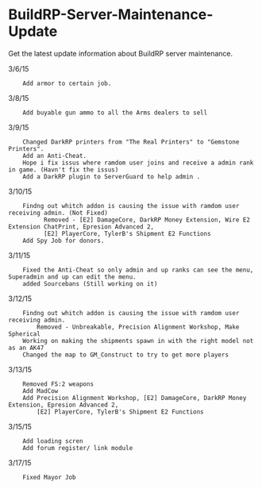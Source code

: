 # BuildRP-Server-Maintenance-Update
Get the latest update information about BuildRP server maintenance.

3/6/15

        Add armor to certain job.

3/8/15

        Add buyable gun ammo to all the Arms dealers to sell

3/9/15

        Changed DarkRP printers from "The Real Printers" to "Gemstone Printers".
        Add an Anti-Cheat.
        Hope i fix issus where ramdom user joins and receive a admin rank in game. (Havn't fix the issus)
        Add a DarkRP plugin to ServerGuard to help admin .

3/10/15

        Findng out whitch addon is causing the issue with ramdom user receiving admin. (Not Fixed)
              Removed - [E2] DamageCore, DarkRP Money Extension, Wire E2 Extension ChatPrint, Epresion Advanced 2,
              [E2] PlayerCore, TylerB's Shipment E2 Functions
        Add Spy Job for donors.
      
3/11/15

        Fixed the Anti-Cheat so only admin and up ranks can see the menu, Superadmin and up can edit the menu.
        added Sourcebans (Still working on it)
        
3/12/15

        Findng out whitch addon is causing the issue with ramdom user receiving admin.
            Removed - Unbreakable, Precision Alignment Workshop, Make Spherical
        Working on making the shipments spawn in with the right model not as an AK47
        Changed the map to GM_Construct to try to get more players
        
3/13/15

        Removed FS:2 weapons
        Add MadCow
        Add Precision Alignment Workshop, [E2] DamageCore, DarkRP Money Extension, Epresion Advanced 2,
            [E2] PlayerCore, TylerB's Shipment E2 Functions
            
3/15/15

        Add loading scren
        Add forum register/ link module
        
3/17/15

        Fixed Mayor Job
